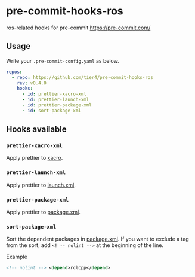 # pre-commit-hooks-ros

ros-related hooks for pre-commit <https://pre-commit.com/>

## Usage

Write your `.pre-commit-config.yaml` as below.

```yaml
repos:
  - repo: https://github.com/tier4/pre-commit-hooks-ros
    rev: v0.4.0
    hooks:
      - id: prettier-xacro-xml
      - id: prettier-launch-xml
      - id: prettier-package-xml
      - id: sort-package-xml
```

## Hooks available

### `prettier-xacro-xml`

Apply prettier to [xacro](http://wiki.ros.org/xacro).

### `prettier-launch-xml`

Apply prettier to [launch.xml](https://design.ros2.org/articles/roslaunch_xml.html).

### `prettier-package-xml`

Apply prettier to [package.xml](https://www.ros.org/reps/rep-0149.html).
### `sort-package-xml`

Sort the dependent packages in [package.xml](https://www.ros.org/reps/rep-0149.html).
If you want to exclude a tag from the sort, add `<! -- nolint -->` at the beginning of the line.

Example

```xml
<!-- nolint --> <depend>rclcpp</depend>
```
